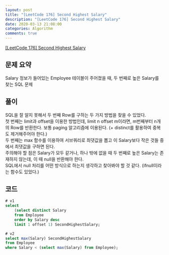 ```yaml
---
layout: post
title: "[LeetCode 176] Second Highest Salary"
description: "[LeetCode 176] Second Highest Salary"
date: 2020-03-13 21:08:00
categories: Algorithm
comments: true
---
```

[[LeetCode 176] Second Highest Salary](https://leetcode.com/problems/second-highest-salary/)

## 문제 요약

Salary 정보가 들어있는 Employee 테이블이 주어졌을 때, 두 번째로 높은 Salary를 찾는 SQL 문제

## 풀이

SQL을 잘 알지 못해서 두 번째 Row를 구하는 두 가지 방법을 찾을 수 있었다.  
첫 번째는 limit과 offset을 이용한 방법인데, limit n offset m이라면, m번째부터 n개의 Row를 반환한다. 보통 paging 알고리즘에 이용된다. (+ distinct를 활용하여 중복도 제거해주어야 한다.)  
두 번째는 max 함수를 이용하여 서브쿼리로 최댓값을 뽑고 이 Salary보다 작은 것들 중에서 최댓값을 구하면 된다.  
주의해야 할 점은 Salary가 모두 같거나, 하나 밖에 없을 때 두 번째로 높은 Salary는 존재하지 않는데, 이 때 null을 반환해야 한다.  
SQL에서 null 처리를 어떤 방식으로 하는지 생각하고 찾아봐야 할 것 같다. (ifnull이라는 함수도 있었다.)

## 코드

```SQL
# v1
select
    (select distinct Salary
    from Employee
    order by Salary desc
    limit 1 offset 1) SecondHighestSalary;

# v2 
select max(Salary) SecondHighestSalary
from Employee
where Salary < (select max(Salary) from Employee);
```
